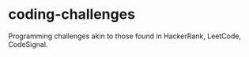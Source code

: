 # coding-challenges
Programming challenges akin to those found in HackerRank, LeetCode, CodeSignal.
